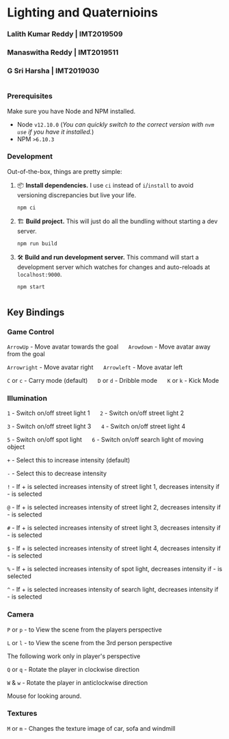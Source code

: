 # Lighting and Quaternioins

### Lalith Kumar Reddy | IMT2019509
### Manaswitha Reddy | IMT2019511
### G Sri Harsha | IMT2019030

#

### Prerequisites

Make sure you have Node and NPM installed.

- Node `v12.10.0` (_You can quickly switch to the correct version with `nvm use` if you have it installed._)
- NPM `>6.10.3`

### Development

Out-of-the-box, things are pretty simple:

1. 📦 **Install dependencies.** I use `ci` instead of `i`/`install` to avoid versioning discrepancies but live your life.

   ```bash
   npm ci
   ```

2. 🏗 **Build project.** This will just do all the bundling without starting a dev server.

   ```bash
   npm run build
   ```

3. 🛠 **Build and run development server.** This command will start a development server which watches for changes and auto-reloads at `localhost:9000`.

   ```bash
   npm start
   ```
#

## Key Bindings

### Game Control

`ArrowUp` - Move avatar towards the goal &nbsp;&nbsp;&nbsp;&nbsp; `Arowdown` - Move avatar away from the goal

`Arrowright` - Move avatar right &nbsp;&nbsp;&nbsp;&nbsp; `Arrowleft` - Move avatar left

`C` or `c` - Carry mode (default) &nbsp;&nbsp;&nbsp;&nbsp; `D` or `d` - Dribble mode &nbsp;&nbsp;&nbsp;&nbsp; `K` or `k` - Kick Mode

### Illumination

`1` - Switch on/off street light 1 &nbsp;&nbsp;&nbsp;&nbsp; `2` - Switch on/off street light 2

`3` - Switch on/off street light 3 &nbsp;&nbsp;&nbsp;&nbsp; `4` - Switch on/off street light 4

`5` - Switch on/off spot light &nbsp;&nbsp;&nbsp;&nbsp; `6` - Switch on/off search light of moving object

`+` - Select this to increase intensity (default)

`-` - Select this to decrease intensity

`!` - If + is selected increases intensity of street light 1, decreases intensity if - is selected

`@` - If + is selected increases intensity of street light 2, decreases intensity if - is selected

`#` - If + is selected increases intensity of street light 3, decreases intensity if - is selected

`$` - If + is selected increases intensity of street light 4, decreases intensity if - is selected

`%` - If + is selected increases intensity of spot light, decreases intensity if - is selected

`^` - If + is selected increases intensity of search light, decreases intensity if - is selected 

### Camera

`P` or `p` - to View the scene from the players perspective

`L` or `l` - to View the scene from the 3rd person perspective 

The following work only in player's perspective

`Q` or `q` - Rotate the player in clockwise direction

`W` & `w` - Rotate the player in anticlockwise direction

Mouse for looking around.

### Textures

`M` or `m` - Changes the texture image of car, sofa and windmill
